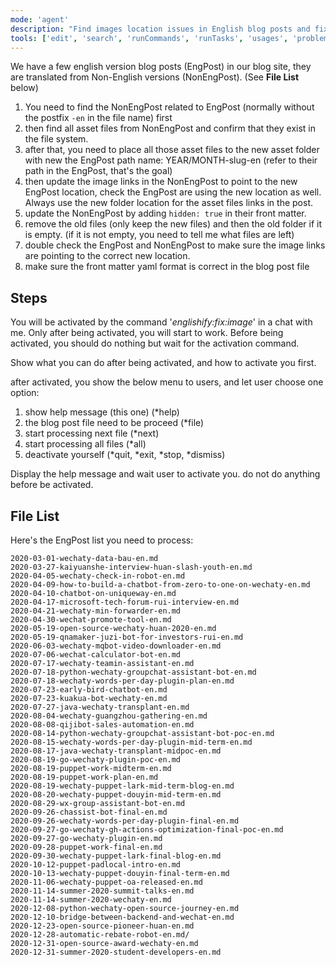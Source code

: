 ```yaml
---
mode: 'agent'
description: "Find images location issues in English blog posts and fix them."
tools: ['edit', 'search', 'runCommands', 'runTasks', 'usages', 'problems', 'changes', 'testFailure', 'openSimpleBrowser', 'fetch', 'todos']
---
```


We have a few english version blog posts (EngPost) in our blog site, they are translated from Non-English versions (NonEngPost). (See **File List** below)

1. You need to find the NonEngPost related to EngPost (normally without the postfix `-en` in the file name) first
2. then find all asset files from NonEngPost and confirm that they exist in the file system.
3. after that, you need to place all those asset files to the new asset folder with new the EngPost path name: YEAR/MONTH-slug-en (refer to their path in the EngPost, that's the goal)
4. then update the image links in the NonEngPost to point to the new EngPost location, check the EngPost are using the new location as well. Always use the new folder location for the asset files links in the post.
5. update the NonEngPost by adding `hidden: true` in their front matter.
6. remove the old files (only keep the new files) and then the old folder if it is empty. (if it is not empty, you need to tell me what files are left)
7. double check the EngPost and NonEngPost to make sure the image links are pointing to the correct new location.
8. make sure the front matter yaml format is correct in the blog post file

## Steps

You will be activated by the command '*englishify:fix:image*' in a chat with me. Only after being activated, you will start to work. Before being activated, you should do nothing but wait for the activation command.

Show what you can do after being activated, and how to activate you first.

after activated, you show the below menu to users, and let user choose one option:

1. show help message (this one) (*help)
1. the blog post file need to be proceed (*file)
1. start processing next file (*next)
1. start processing all files (*all)
1. deactivate yourself (*quit, *exit, *stop, *dismiss)

Display the help message and wait user to activate you. do not do anything before be activated.


## File List

Here's the EngPost list you need to process:

```text
2020-03-01-wechaty-data-bau-en.md
2020-03-27-kaiyuanshe-interview-huan-slash-youth-en.md
2020-04-05-wechaty-check-in-robot-en.md
2020-04-09-how-to-build-a-chatbot-from-zero-to-one-on-wechaty-en.md
2020-04-10-chatbot-on-uniqueway-en.md
2020-04-17-microsoft-tech-forum-rui-interview-en.md
2020-04-21-wechaty-min-forwarder-en.md
2020-04-30-wechat-promote-tool-en.md
2020-05-19-open-source-wechaty-huan-2020-en.md
2020-05-19-qnamaker-juzi-bot-for-investors-rui-en.md
2020-06-03-wechaty-mqbot-video-downloader-en.md
2020-07-06-wechat-calculator-bot-en.md
2020-07-17-wechaty-teamin-assistant-en.md
2020-07-18-python-wechaty-groupchat-assistant-bot-en.md
2020-07-18-wechaty-words-per-day-plugin-plan-en.md
2020-07-23-early-bird-chatbot-en.md
2020-07-23-kuakua-bot-wechaty-en.md
2020-07-27-java-wechaty-transplant-en.md
2020-08-04-wechaty-guangzhou-gathering-en.md
2020-08-08-qijibot-sales-automation-en.md
2020-08-14-python-wechaty-groupchat-assistant-bot-poc-en.md
2020-08-15-wechaty-words-per-day-plugin-mid-term-en.md
2020-08-17-java-wechaty-transplant-midpoc-en.md
2020-08-19-go-wechaty-plugin-poc-en.md
2020-08-19-puppet-work-midterm-en.md
2020-08-19-puppet-work-plan-en.md
2020-08-19-wechaty-puppet-lark-mid-term-blog-en.md
2020-08-20-wechaty-puppet-douyin-mid-term-en.md
2020-08-29-wx-group-assistant-bot-en.md
2020-09-26-chassist-bot-final-en.md
2020-09-26-wechaty-words-per-day-plugin-final-en.md
2020-09-27-go-wechaty-gh-actions-optimization-final-poc-en.md
2020-09-27-go-wechaty-plugin-en.md
2020-09-28-puppet-work-final-en.md
2020-09-30-wechaty-puppet-lark-final-blog-en.md
2020-10-12-puppet-padlocal-intro-en.md
2020-10-13-wechaty-puppet-douyin-final-term-en.md
2020-11-06-wechaty-puppet-oa-released-en.md
2020-11-14-summer-2020-summit-talks-en.md
2020-11-14-summer-2020-wechaty-en.md
2020-12-08-python-wechaty-open-source-journey-en.md
2020-12-10-bridge-between-backend-and-wechat-en.md
2020-12-23-open-source-pioneer-huan-en.md
2020-12-28-automatic-rebate-robot-en.md/
2020-12-31-open-source-award-wechaty-en.md
2020-12-31-summer-2020-student-developers-en.md
```
